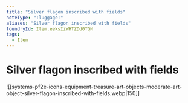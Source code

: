 ```yaml
---
title: "Silver flagon inscribed with fields"
noteType: ":luggage:"
aliases: "Silver flagon inscribed with fields"
foundryId: Item.eeksIiWHTZDd0TQN
tags:
  - Item
---
```


# Silver flagon inscribed with fields
![[systems-pf2e-icons-equipment-treasure-art-objects-moderate-art-object-silver-flagon-inscribed-with-fields.webp|150]]

